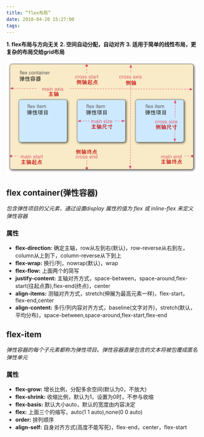 ```yaml
---
title: “flex布局”
date: 2018-04-20 15:27:00
tags:
---                                                                                    
```

**1. flex布局与方向无关**
**2. 空间自动分配，自动对齐**
**3. 适用于简单的线性布局，更复杂的布局交给grid布局**

![](./flexbox.png)

## flex container(弹性容器) 
*包含弹性项目的父元素，通过设置display 属性的值为 flex 或 inline-flex 来定义弹性容器*

### 属性
+ **flex-direction:** 确定主轴，row从左到右(默认)，row-reverse从右到左，column从上到下，column-reverse从下到上
+ **flex-wrap:** 换行/列，nowrap(默认)，wrap
+ **flex-flow:** 上面两个的简写
+ **justify-content:** 主轴对齐方式，space-between，space-around,flex-start(往起点靠),flex-end(终点)，center
+ **align-items:** 测轴对齐方式，stretch(伸展为最高元素一样)，flex-start，flex-end,center
+ **align-content:** 多行/列内容对齐方式，baseline(文字对齐)，stretch(默认，平均分布)，space-between,space-around,flex-start,flex-end

## flex-item
*弹性容器的每个子元素都称为弹性项目。弹性容器直接包含的文本将被包覆成匿名弹性单元*

### 属性
+ **flex-grow:** 增长比例，分配多余空间(默认为0，不放大)
+ **flex-shrink:** 收缩比例，默认为1，设置为0时，不参与收缩
+ **flex-basis:** 默认大小auto，默认的宽度由内容决定
+ **flex:** 上面三个的缩写，auto(1 1 auto),none(0 0 auto)
+ **order:** 排列顺序
+ **align-self:** 自身对齐方式(高度不能写死)，flex-end，center，flex-start
